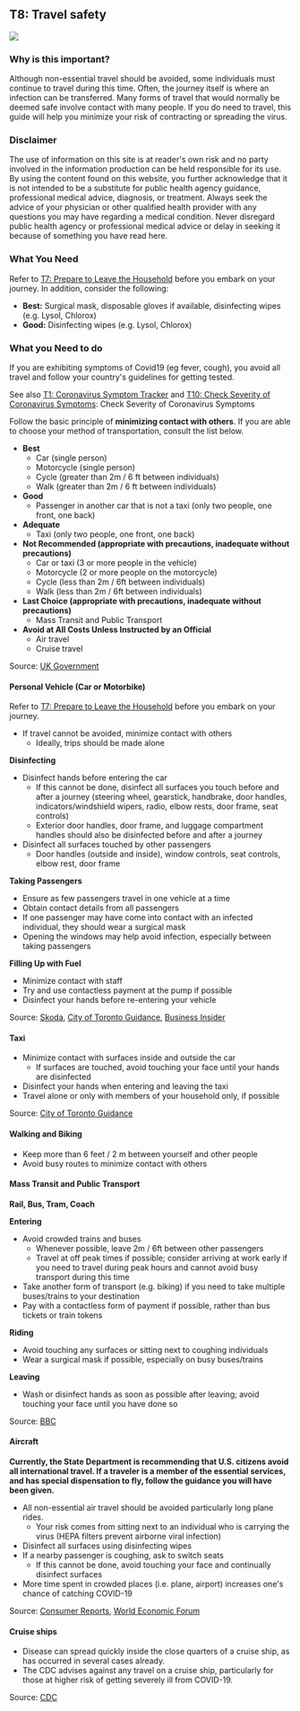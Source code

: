 ## T8: Travel safety

<a href="/T8-Travel_Safety_v4.pdf" target="_blank">
    <img class="downloadtools" src="/download-tools.png" />
</a>

### Why is this important?

Although non-essential travel should be avoided, some individuals must continue to travel during this time. Often, the journey itself is where an infection can be transferred. Many forms of travel that would normally be deemed safe involve contact with many people. If you do need to travel, this guide will help you minimize your risk of contracting or spreading the virus.

### Disclaimer

The use of information on this site is at reader&#39;s own risk and no party involved in the information production can be held responsible for its use. By using the content found on this website, you further acknowledge that it is not intended to be a substitute for public health agency guidance, professional medical advice, diagnosis, or treatment. Always seek the advice of your physician or other qualified health provider with any questions you may have regarding a medical condition. Never disregard public health agency or professional medical advice or delay in seeking it because of something you have read here.

### What You Need

Refer to [T7: Prepare to Leave the Household](/f1-preparing-for-coronavirus-lock-down.html#t7_prepare-to-leave-the-household) before you embark on your journey. In addition, consider the following:

- **Best:** Surgical mask, disposable gloves if available, disinfecting wipes (e.g. Lysol, Chlorox)
- **Good:** Disinfecting wipes (e.g. Lysol, Chlorox)

### What you Need to do

If you are exhibiting symptoms of Covid19 (eg fever, cough), you avoid all travel and follow your country's guidelines for getting tested.

See also [T1: Coronavirus Symptom Tracker](/f1-preparing-for-coronavirus-lock-down.html#t1_coronavirus_symptom_tracker) and [T10: Check Severity of Coronavirus Symptoms](/f2-living-in-a-household-with-someone-with-coronavirus-symptoms.html#T10-Coronavirus-symptom-severity-checker): Check Severity of Coronavirus Symptoms

Follow the basic principle of **minimizing contact with others**. If you are able to choose your method of transportation, consult the list below.

- **Best**
  - Car (single person)
  - Motorcycle (single person)
  - Cycle (greater than 2m / 6 ft between individuals)
  - Walk (greater than 2m / 6 ft between individuals)
- **Good**
  - Passenger in another car that is not a taxi (only two people, one front, one back)
- **Adequate**
  - Taxi (only two people, one front, one back)
- **Not Recommended (appropriate with precautions, inadequate without precautions)**
  - Car or taxi (3 or more people in the vehicle)
  - Motorcycle (2 or more people on the motorcycle)
  - Cycle (less than 2m / 6ft between individuals)
  - Walk (less than 2m / 6ft between individuals)
- **Last Choice (appropriate with precautions, inadequate without precautions)**
  - Mass Transit and Public Transport
- **Avoid at All Costs Unless Instructed by an Official**
  - Air travel
  - Cruise travel

Source: [UK Government](https://www.gov.uk/guidance/coronavirus-covid-19-uk-transport-and-travel-advice)

#### Personal Vehicle (Car or Motorbike)

Refer to [T7: Prepare to Leave the Household](/f1-preparing-for-coronavirus-lock-down.html#t7_prepare-to-leave-the-household) before you embark on your journey.

- If travel cannot be avoided, minimize contact with others
  - Ideally, trips should be made alone

__Disinfecting__

- Disinfect hands before entering the car
  - If this cannot be done, disinfect all surfaces you touch before and after a journey (steering wheel, gearstick, handbrake, door handles, indicators/windshield wipers, radio, elbow rests, door frame, seat controls)
  - Exterior door handles, door frame, and luggage compartment handles should also be disinfected before and after a journey
- Disinfect all surfaces touched by other passengers
  - Door handles (outside and inside), window controls, seat controls, elbow rest, door frame

__Taking Passengers__

- Ensure as few passengers travel in one vehicle at a time
- Obtain contact details from all passengers
- If one passenger may have come into contact with an infected individual, they should wear a surgical mask
- Opening the windows may help avoid infection, especially between taking passengers

__Filling Up with Fuel__

- Minimize contact with staff
- Try and use contactless payment at the pump if possible
- Disinfect your hands before re-entering your vehicle

Source: [Skoda](https://www.skoda-storyboard.com/en/skoda-world/responsibility/how-to-stay-safe-when-travelling-by-car-during-the-coronavirus-pandemic/), [City of Toronto Guidance](https://www.toronto.ca/wp-content/uploads/2020/03/8d19-COVID-19-Guidance-for-Taxi-Ride-Share-Employers-Drivers-Vehicle-Owners.pdf), [Business Insider](https://www.businessinsider.com/14-ways-to-stay-safe-while-driving-amid-coronavirus-pandemic-2020-3#12-avoid-damaging-your-cars-interior-by-using-the-proper-products-12)

#### Taxi

- Minimize contact with surfaces inside and outside the car
  - If surfaces are touched, avoid touching your face until your hands are disinfected
- Disinfect your hands when entering and leaving the taxi
- Travel alone or only with members of your household only, if possible

Source: [City of Toronto Guidance](https://www.toronto.ca/wp-content/uploads/2020/03/8d19-COVID-19-Guidance-for-Taxi-Ride-Share-Employers-Drivers-Vehicle-Owners.pdf)

#### Walking and Biking

- Keep more than 6 feet / 2 m between yourself and other people
- Avoid busy routes to minimize contact with others

#### Mass Transit and Public Transport

**Rail, Bus, Tram, Coach**

__Entering__

- Avoid crowded trains and buses
  - Whenever possible, leave 2m / 6ft between other passengers
  - Travel at off peak times if possible; consider arriving at work early if you need to travel during peak hours and cannot avoid busy transport during this time
- Take another form of transport (e.g. biking) if you need to take multiple buses/trains to your destination
- Pay with a contactless form of payment if possible, rather than bus tickets or train tokens

__Riding__

- Avoid touching any surfaces or sitting next to coughing individuals
- Wear a surgical mask if possible, especially on busy buses/trains

__Leaving__

- Wash or disinfect hands as soon as possible after leaving; avoid touching your face until you have done so

Source: [BBC](https://www.bbc.com/news/health-51736185)

#### Aircraft

**Currently, the State Department is recommending that U.S. citizens avoid all international travel. If a traveler is a member of the essential services, and has special dispensation to fly, follow the guidance you will have been given.**

- All non-essential air travel should be avoided particularly long plane rides.
  - Your risk comes from sitting next to an individual who is carrying the virus (HEPA filters prevent airborne viral infection)
- Disinfect all surfaces using disinfecting wipes
- If a nearby passenger is coughing, ask to switch seats
  - If this cannot be done, avoid touching your face and continually disinfect surfaces
- More time spent in crowded places (i.e. plane, airport) increases one&#39;s chance of catching COVID-19

Source: [Consumer Reports](https://www.consumerreports.org/coronavirus/stay-safe-from-coronavirus-while-on-the-go/), [World Economic Forum](https://www.weforum.org/agenda/2020/03/shared-cars-scooters-mobility-fight-covid-19-initial-observations/)

#### Cruise ships

- Disease can spread quickly inside the close quarters of a cruise ship, as has occurred in several cases already.
- The CDC advises against any travel on a cruise ship, particularly for those at higher risk of getting severely ill from COVID-19.

Source: [CDC](https://wwwnc.cdc.gov/travel/notices/warning/coronavirus-cruise-ship)
